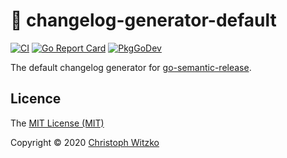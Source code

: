 # :memo: changelog-generator-default
[![CI](https://github.com/go-semantic-release/changelog-generator-default/workflows/CI/badge.svg?branch=master)](https://github.com/go-semantic-release/changelog-generator-default/actions?query=workflow%3ACI+branch%3Amaster)
[![Go Report Card](https://goreportcard.com/badge/github.com/go-semantic-release/changelog-generator-default)](https://goreportcard.com/report/github.com/go-semantic-release/changelog-generator-default)
[![PkgGoDev](https://pkg.go.dev/badge/github.com/go-semantic-release/changelog-generator-default)](https://pkg.go.dev/github.com/go-semantic-release/changelog-generator-default)

The default changelog generator for [go-semantic-release](https://github.com/go-semantic-release/semantic-release).

## Licence

The [MIT License (MIT)](http://opensource.org/licenses/MIT)

Copyright © 2020 [Christoph Witzko](https://twitter.com/christophwitzko)
